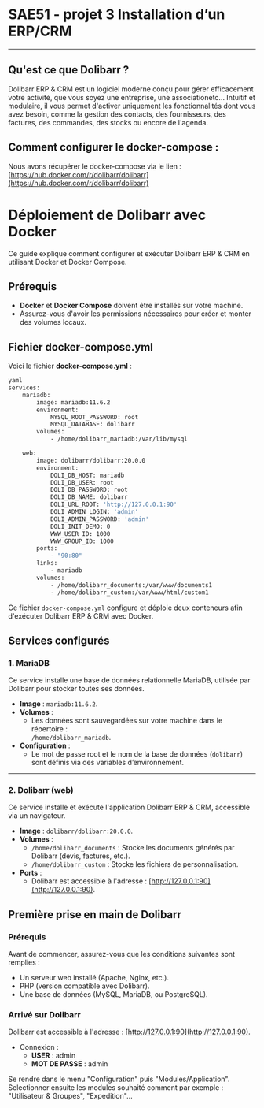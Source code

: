 # SAE51 - projet 3 Installation d’un ERP/CRM

---

## Qu'est ce que Dolibarr ? 

Dolibarr ERP & CRM est un logiciel moderne conçu pour gérer efficacement votre activité, que vous soyez une entreprise, une associationetc... Intuitif et modulaire, il vous permet d'activer uniquement les fonctionnalités dont vous avez besoin, comme la gestion des contacts, des fournisseurs, des factures, des commandes, des stocks ou encore de l'agenda.

## Comment configurer le docker-compose : 

Nous avons récupérer le docker-compose via le lien : [https://hub.docker.com/r/dolibarr/dolibarr](https://hub.docker.com/r/dolibarr/dolibarr)
# Déploiement de Dolibarr avec Docker  

Ce guide explique comment configurer et exécuter Dolibarr ERP & CRM en utilisant Docker et Docker Compose.  

## Prérequis  
- **Docker** et **Docker Compose** doivent être installés sur votre machine.  
- Assurez-vous d'avoir les permissions nécessaires pour créer et monter des volumes locaux.  

## Fichier docker-compose.yml

Voici le fichier **docker-compose.yml** :  

```bash
yaml
services:
    mariadb:
        image: mariadb:11.6.2
        environment:
            MYSQL_ROOT_PASSWORD: root
            MYSQL_DATABASE: dolibarr
        volumes:
            - /home/dolibarr_mariadb:/var/lib/mysql

    web:
        image: dolibarr/dolibarr:20.0.0
        environment:
            DOLI_DB_HOST: mariadb
            DOLI_DB_USER: root
            DOLI_DB_PASSWORD: root
            DOLI_DB_NAME: dolibarr
            DOLI_URL_ROOT: 'http://127.0.0.1:90'
            DOLI_ADMIN_LOGIN: 'admin'
            DOLI_ADMIN_PASSWORD: 'admin'
            DOLI_INIT_DEMO: 0
            WWW_USER_ID: 1000
            WWW_GROUP_ID: 1000
        ports:
            - "90:80"
        links:
            - mariadb
        volumes:
            - /home/dolibarr_documents:/var/www/documents1
            - /home/dolibarr_custom:/var/www/html/custom1
```

Ce fichier `docker-compose.yml` configure et déploie deux conteneurs afin d'exécuter Dolibarr ERP & CRM avec Docker.  

## Services configurés  

### 1. **MariaDB**  
Ce service installe une base de données relationnelle MariaDB, utilisée par Dolibarr pour stocker toutes ses données.  
- **Image** : `mariadb:11.6.2`.  
- **Volumes** :  
  - Les données sont sauvegardées sur votre machine dans le répertoire :  
    `/home/dolibarr_mariadb`.  
- **Configuration** :  
  - Le mot de passe root et le nom de la base de données (`dolibarr`) sont définis via des variables d’environnement.  

---

### 2. **Dolibarr (web)**  
Ce service installe et exécute l'application Dolibarr ERP & CRM, accessible via un navigateur.  
- **Image** : `dolibarr/dolibarr:20.0.0`.  
- **Volumes** :  
  - `/home/dolibarr_documents` : Stocke les documents générés par Dolibarr (devis, factures, etc.).  
  - `/home/dolibarr_custom` : Stocke les fichiers de personnalisation.  
- **Ports** :  
  - Dolibarr est accessible à l'adresse : [http://127.0.0.1:90](http://127.0.0.1:90).  

## Première prise en main de Dolibarr    

### Prérequis  
Avant de commencer, assurez-vous que les conditions suivantes sont remplies :  
- Un serveur web installé (Apache, Nginx, etc.).  
- PHP (version compatible avec Dolibarr).  
- Une base de données (MySQL, MariaDB, ou PostgreSQL).  

### Arrivé sur Dolibarr
Dolibarr est accessible à l'adresse : [http://127.0.0.1:90](http://127.0.0.1:90).  
- Connexion :
  - **USER** : admin
  - **MOT DE PASSE** : admin

Se rendre dans le menu "Configuration" puis "Modules/Application".
Selectionner ensuite les modules souhaité comment par exemple : "Utilisateur & Groupes", "Expedition"...


